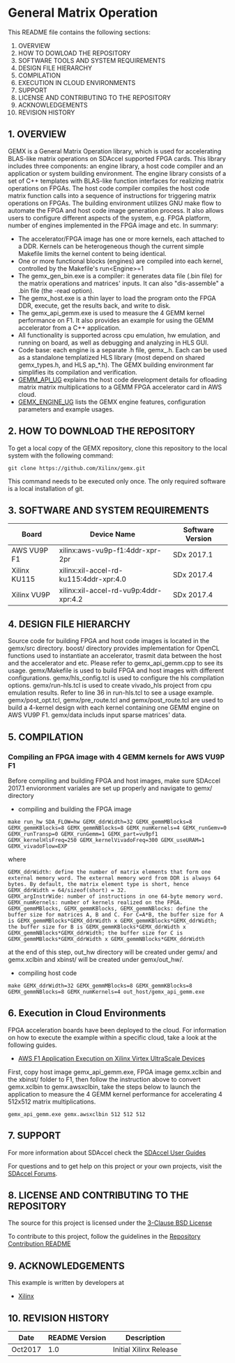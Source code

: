 General Matrix Operation
======================

This README file contains the following sections:

1. OVERVIEW
2. HOW TO DOWLOAD THE REPOSITORY
3. SOFTWARE TOOLS AND SYSTEM REQUIREMENTS
4. DESIGN FILE HIERARCHY
5. COMPILATION
6. EXECUTION IN CLOUD ENVIRONMENTS
7. SUPPORT
8. LICENSE AND CONTRIBUTING TO THE REPOSITORY
9. ACKNOWLEDGEMENTS
10. REVISION HISTORY


## 1. OVERVIEW
GEMX is a General Matrix Operation library, which is used for accelerating BLAS-like matrix operations on SDAccel supported FPGA cards. This library includes three components: an engine library, a host code compiler and an application or system building environment. The engine library consists of a set of C++ templates with BLAS-like function interfaces for realizing matrix operations on FPGAs. The host code compiler compiles the host code matrix function calls into a sequence of instructions for triggering matrix operations on FPGAs. The building environment utilizes GNU make flow to automate the FPGA and host code image generation process. It also allows users to configure different aspects of the system, e.g. FPGA platform, number of engines implemented in the FPGA image and etc. In summary:
* The accelerator/FPGA image has one or more kernels, each attached to a DDR. Kernels can be heterogeneous though the current simple Makefile limits the kernel content to being identical.
* One or more functional blocks (engines) are compiled into each kernel, controlled by the Makefile's run\<Engine\>=1
* The gemx_gen_bin.exe is a compiler: it generates data file (.bin file) for the matrix operations and matrices' inputs. It can also "dis-assemble" a .bin file (the -read option).
* The gemx_host.exe is a thin layer to load the program onto the FPGA DDR, execute, get the results back, and write to disk.
* The gemx_api_gemm.exe is used to measure the 4 GEMM kernel performance on F1. It also provides an example for using the GEMM accelerator from a C++ application.       
* All functionality is supported across cpu emulation, hw emulation, and running on board, as well as debugging and analyzing in HLS GUI.
* Code base: each engine is a separate .h file, gemx_<engine>.h. Each can be used as a standalone templatized HLS library (most depend on shared gemx_types.h, and HLS ap_*.h). The GEMX building environment far simplifies its compilation and verification.
* [GEMM_API_UG] explains the host code development details for ofloading matrix matrix multiplications to a GEMM FPGA accelerator card in AWS cloud.
* [GEMX_ENGINE_UG] lists the GEMX engine features, configuration parameters and example usages.    

## 2. HOW TO DOWNLOAD THE REPOSITORY
To get a local copy of the GEMX repository, clone this repository to the local system with the following command:
```
git clone https://github.com/Xilinx/gemx.git
```
This command needs to be executed only once. The only required software is a local installation of git.

## 3. SOFTWARE AND SYSTEM REQUIREMENTS
Board | Device Name | Software Version
------|-------------|-----------------
AWS VU9P F1|xilinx:aws-vu9p-f1:4ddr-xpr-2pr|SDx 2017.1
Xilinx KU115|xilinx:xil-accel-rd-ku115:4ddr-xpr:4.0|SDx 2017.4
Xilinx VU9P|xilinx:xil-accel-rd-vu9p:4ddr-xpr:4.2|SDx 2017.4

## 4. DESIGN FILE HIERARCHY
Source code for building FPGA and host code images is located in the gemx/src directory. boost/ directory provides implementation for OpenCL functions used to instantiate an accelerator, trasmit data between the host and the accelerator and etc. Please refer to gemx_api_gemm.cpp to see its usage. gemx/Makefile is used to build FPGA and host images with different configurations. gemx/hls_config.tcl is used to configure the hls compilation options. gemx/run-hls.tcl is used to create vivado_hls project from cpu emulation results. Refer to line 36 in run-hls.tcl to see a usage example. gemx/post_opt.tcl, gemx/pre_route.tcl and gemx/post_route.tcl are used to build a 4-kernel design with each kernel containing one GEMM engine on AWS VU9P F1. gemx/data includs input sparse matrices' data.

## 5. COMPILATION
### Compiling an FPGA image with 4 GEMM kernels for AWS VU9P F1
Before compiling and building FPGA and host images, make sure SDAccel 2017.1 envioronment variales are set up properly and navigate to gemx/ directory
* compiling and building the FPGA image
```
make run_hw SDA_FLOW=hw GEMX_ddrWidth=32 GEMX_gemmMBlocks=8 GEMX_gemmKBlocks=8 GEMX_gemmNBlocks=8 GEMX_numKernels=4 GEMX_runGemv=0 GEMX_runTransp=0 GEMX_runGemm=1 GEMX_part=vu9pf1 GEMX_kernelHlsFreq=250 GEMX_kernelVivadoFreq=300 GEMX_useURAM=1 GEMX_vivadoFlow=EXP
```
where
```
GEMX_ddrWidth: define the number of matrix elements that form one external memory word. The external memory word from DDR is always 64 bytes. By default, the matrix element type is short, hence GEMX_ddrWidth = 64/sizeof(short) = 32.
GEMX_argInstrWide: number of instructions in one 64-byte memory word.
GEMX_numKernels: number of kernels realized on the FPGA.
GEMX_gemmMBlocks, GEMX_gemmKBlocks, GEMX_gemmNBlocks: define the buffer size for matrices A, B and C. For C=A*B, the buffer size for A is GEMX_gemmMBlocks*GEMX_ddrWidth x GEMX_gemmKBlocks*GEMX_ddrWidth; the buffer size for B is GEMX_gemmKBlocks*GEMX_ddrWidth x GEMX_gemmNBlocks*GEMX_ddrWidth; the buffer size for C is GEMX_gemmMBlocks*GEMX_ddrWidth x GEMX_gemmNBlocks*GEMX_ddrWidth
```
at the end of this step, out_hw directory will be created under gemx/ and gemx.xclbin and xbinst/ will be created under gemx/out_hw/.

* compiling host code
```
make GEMX_ddrWidth=32 GEMX_gemmMBlocks=8 GEMX_gemmKBlocks=8 GEMX_gemmNBlocks=8 GEMX_numKernels=4 out_host/gemx_api_gemm.exe
```

## 6. Execution in Cloud Environments
FPGA acceleration boards have been deployed to the cloud. For information on how to execute the example within a specific cloud, take a look at the following guides.
* [AWS F1 Application Execution on Xilinx Virtex UltraScale Devices]

First, copy host image gemx_api_gemm.exe, FPGA image gemx.xclbin and the xbinst/ folder to F1, then follow the instruction above to convert gemx.xclbin to gemx.awsxclbin, take the steps below to launch the application to measure the 4 GEMM kernel performance for accelerating 4 512x512 matrix multiplications.
```
gemx_api_gemm.exe gemx.awsxclbin 512 512 512
``` 

## 7. SUPPORT
For more information about SDAccel check the [SDAccel User Guides][]

For questions and to get help on this project or your own projects, visit the [SDAccel Forums][].


## 8. LICENSE AND CONTRIBUTING TO THE REPOSITORY
The source for this project is licensed under the [3-Clause BSD License][]

To contribute to this project, follow the guidelines in the [Repository Contribution README][]

## 9. ACKNOWLEDGEMENTS
This example is written by developers at
- [Xilinx](http://www.xilinx.com)

## 10. REVISION HISTORY
Date | README Version | Description
-----|----------------|------------
Oct2017|1.0|Initial Xilinx Release

[GEMM_API_UG]: https://github.com/Xilinx/gemx/blob/master/GEMM_API_UG.md
[GEMX_ENGINE_UG]: https://github.com/Xilinx/gemx/blob/master/GEMX_ENGINE_UG.md
[3-Clause BSD License]: https://github.com/Xilinx/SDAccel_Examples/blob/master/LICENSE.txt
[SDAccel Forums]: https://forums.xilinx.com/t5/SDAccel/bd-p/SDx
[SDAccel User Guides]: http://www.xilinx.com/support/documentation-navigation/development-tools/software-development/sdaccel.html?resultsTablePreSelect=documenttype:SeeAll#documentation
[Nimbix Getting Started Guide]: http://www.xilinx.com/support/documentation/sw_manuals/xilinx2016_2/ug1240-sdaccel-nimbix-getting-started.pdf
[Walkthrough Video]: http://bcove.me/6pp0o482
[Nimbix Application Submission README]: https://github.com/Xilinx/SDAccel_Examples/blob/master/utility/nimbix/README.md
[Repository Contribution README]: https://github.com/Xilinx/SDAccel_Examples/blob/master/CONTRIBUTING.md
[AWS F1 Application Execution on Xilinx Virtex UltraScale Devices]: https://github.com/aws/aws-fpga/blob/master/SDAccel/README.md
